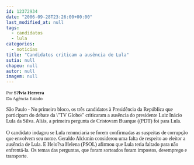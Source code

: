 ```yaml
---
id: 12372934
date: "2006-09-28T23:26:00+00:00"
last_modified_at: null
tags:
  - candidatos
  - lula
categories:
  - noticias
title: "Candidatos criticam a ausência de Lula"
sutia: null
chapeu: null
autor: null
imagem: null
---
```

<p><FONT size=1></p>
<p><P><FONT face=Verdana size=2>Por <STRONG>S?lvia Herrera</STRONG><BR>Da Agência Estado</FONT></P></FONT></p>
<p><P><FONT face=Verdana>São Paulo - No primeiro bloco, os três candidatos à Presidência da República que participam do debate da \"TV Globo\" criticaram a ausência do presidente Luiz Inácio Lula da Silva. Aliás, a primeira pergunta de Cristovam Buarque ((PDT) foi para Lula. <BR><BR>O candidato indagou se Lula renunciaria se forem confirmadas as suspeitas de corrupção que envolvem seu nome. Geraldo Alckmin considerou uma falta de respeito ao eleitor a ausência de Lula. E Helo?sa Helena (PSOL) afirmou que Lula teria faltado para não enfrentá-la. Os temas das perguntas, que foram sorteados foram impostos, desemprego e transporte.</FONT></P> </p>
